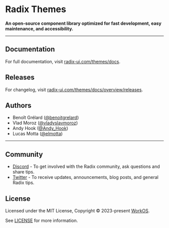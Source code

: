 # Radix Themes

**An open-source component library optimized for fast development, easy maintenance, and accessibility.**

---

## Documentation

For full documentation, visit [radix-ui.com/themes/docs](https://radix-ui.com/themes/docs).

## Releases

For changelog, visit [radix-ui.com/themes/docs/overview/releases](https://radix-ui.com/themes/docs/overview/releases).

## Authors

- Benoît Grélard ([@benoitgrelard](https://twitter.com/benoitgrelard))
- Vlad Moroz ([@vladyslavmoroz](https://twitter.com/vladyslavmoroz))
- Andy Hook ([@Andy_Hook](https://twitter.com/Andy_Hook))
- Lucas Motta ([@elmotta](https://twitter.com/elmotta))

---

## Community

- [Discord](https://discord.com/invite/7Xb99uG) - To get involved with the Radix community, ask questions and share tips.
- [Twitter](https://twitter.com/radix_ui) - To receive updates, announcements, blog posts, and general Radix tips.

## License

Licensed under the MIT License, Copyright © 2023-present [WorkOS](https://workos.com).

See [LICENSE](./LICENSE) for more information.
